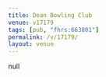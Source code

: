 ```yaml
---
title: Dean Bowling Club
venue: v17179
tags: [pub, "fhrs:663801"]
permalink: /v/17179/
layout: venue
---
```

null
